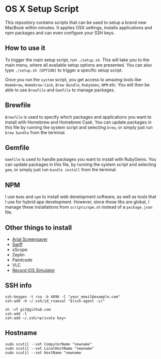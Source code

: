 # OS X Setup Script

This repository contains scripts that can be used to setup a brand new
MacBook within minutes. It applies OSX settings, installs applications
and npm packages and can even configure your SSH keys.


## How to use it

To trigger the main setup script, run `./setup.sh`. This will take you
to the main menu, where all available setup options are presented. You
can also type `./setup.sh [OPTION]` to trigger a specific setup script.

Once you run the `system` script, you get access to amazing tools like
`Homebrew`, `Homebrew-Cask`, `Brew Bundle`, `RubyGems`, `NPM` etc. You
will then be able to use `Brewfile` and `Gemfile` to manage packages.


## Brewfile

`Brewfile` is used to specify which packages and applications you want
to install with Homebrew and Homebrew Cask. You can update packages in
this file by running the system script and selecting `brew`, or simply
just run `brew bundle` from the terminal.


## Gemfile

`Gemfile` is used to handle packages you want to install with RubyGems.
You can update packages in this file, by running the system script and
selecting `gem`, or simply just run `bundle install` from the terminal.


## NPM

I use `Node` and `npm` to install web development software, as well as
tools that I use for hybrid app development. However, since these libs
are global, I manage these installations from `scripts/npm.sh` instead
of a `package.json` file.


## Other things to install
- [Arial Screensaver](https://github.com/JohnCoates/Aerial)
- [Swiff](https://github.com/agens-no/swiff)
- xScope
- Zeplin
- Paintcode
- VLC
- [Record iOS Simulator](https://github.com/alexp2ad/record-ios-simulator)


## SSH info
```
ssh-keygen -t rsa -b 4096 -C "your_email@example.com"
ssh-add -K ~/.ssh/id_rsaeval "$(ssh-agent -s)"

sh -vT git@github.com
ssh-add -l
ssh-add ~/.ssh/<private key>
```

## Hostname
```
sudo scutil --set ComputerName "newname"
sudo scutil --set LocalHostName "newname"
sudo scutil --set HostName "newname
```
